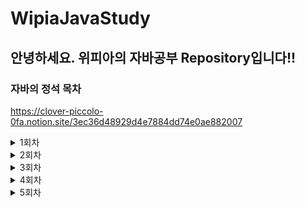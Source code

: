 # WipiaJavaStudy

## 안녕하세요. 위피아의 자바공부 Repository입니다!! 
### 자바의 정석 목차
https://clover-piccolo-0fa.notion.site/3ec36d48929d4e7884dd74e0ae882007 

<details>
<summary> 1회차 </summary>

> ### Array - 배광민
> > 배열 만드는 방법 
> > </br> 배열로 동작하는 주소록
> > </br> 배열을 복사하는 방법
> > </br>https://noon-death-01b.notion.site/63a2198d66fe4ab98a236e76d5b7127d
>
> ### OOP (Object Oriented Programming) - 지민우
> > 객체지향개념 - 객체와 인스턴스
> > <br>https://www.notion.so/221122-e12682ceec424e11bb9ff84b11d63a25
</details>


<details>
<summary> 2회차 </summary>

>  ### abstract class / interface - 지민우
> > 추상클래스, 인터페이스 정리
> > <br>https://www.notion.so/221201-db02a30dd6804e89a15f01fb7b3b6f34
>
> ### SingleTon Pattern - 정수진
> > 싱글톤패턴 노션정리
> > </br>https://www.notion.so/104b3c08849c4e0280b2cc6e55250e34
>
> ### java usefull package - 배광민
> > object class
> > </br>https://noon-death-01b.notion.site/2022ea82fb2647ec968f2dab34556f40
>
> ### 컬렉션 프레임워크 - 박범진 ★
> > Collection
> > </br>https://karlisle.tistory.com/5
>
> ### 캐스팅 - 주수진
> > upCasing & downCasting
> > <br>https://internationaltiger.notion.site/CASTING-ac5c264e52044e78aa1dff944180d34e
</details>


<details>
<summary> 3회차 </summary>

## 3회차
>
> ### 예외처리 - 정수진 
> > try - catch
> > </br> try with resource
> > </br> https://victorious-lace-5a6.notion.site/4d0843eb32304e339bb5dee69dabd15e
>
> ### thread - 박범진 ★
> > thread
> > </br> https://karlisle.tistory.com/7 / wipia
>
> ### ArrayList or ( Generic ) - 주수진
> > ArrayList
> > ArrayList에 Generic
> > </br> https://internationaltiger.notion.site/ARRAY-LIST-GENERIC-505c1a47e154441bb57cf0b147bf8f94
>
> ### MAP - 지민우
> > https://clover-piccolo-0fa.notion.site/Map-iterator-221208-2a333ab401e146809396ff3497bf0c44
>
> ### 파일 다운로드와 문자열의 유용한 함수들 - 배광민
> > </br>1. String 클래스들의 자주 사용되는 함수들
> > </br>2. 실무에서 파일을 다운로드하기 위한 로직
> > </br>https://wpgenius.notion.site/String-fileDownload-f736bb267ab94adfb6a7718c84f49864
</details>


<details>
<summary> 4회차 </summary>

> ### Enum 열거체 - 배광민
> > enum 이란?
> > </br> enum의 사용이유
> > </br> enum의 장점
> > </br> https://noon-death-01b.notion.site/enum-0b7248253991479d92aefb8e2b516fbe
> ### Thread와 MultiThread Api - 박범진 ★
> > Thread Group과 executor
> > </br> Java Thread관리의 어려움
> > </br> MultiThread Api
> > </br> https://karlisle.tistory.com/9  pw : wipia
> ### Generic2 & WildCard - 주수진 ★
> > Generic의 사용이유
> > </br> Type parameter
> > </br> bounded type parameter
> > </br> wildCard
> > </br> https://www.notion.so/GENERIC-WILD-CARD-19b10f205552446bab9553e2c1cbfcf2
> ### Stack, Queue - 지민우
> > Stack
> > </br> Queue
> > </br> https://clover-piccolo-0fa.notion.site/Stack-Queue-221215-2163d3886bfa4ba69dcbb2fc552a079c
> ### LinkedList - 김선경
> > LinkedList
> > </br> 
</details>


<details>
<summary> 5회차 </summary>
  
> ### 단원 - 배광민
> > 주제
> > </br> 링크
> ### 단원 - 박범진
> > 주제
> > </br> 링크
> ### 단원 - 주수진
> > 주제
> > </br> 링크
> ### 단원 - 지민우
> > 주제
> > </br> 링크
> ### 단원 - 김선경
> > 주제
> > </br> 링크
> ### 단원 - 김선경
> > 주제
> > </br> 링크
</details>

#
